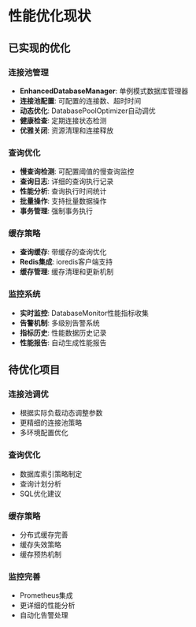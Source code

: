# 性能优化现状

## 已实现的优化

### 连接池管理
- **EnhancedDatabaseManager**: 单例模式数据库管理器
- **连接池配置**: 可配置的连接数、超时时间
- **动态优化**: DatabasePoolOptimizer自动调优
- **健康检查**: 定期连接状态检测
- **优雅关闭**: 资源清理和连接释放

### 查询优化
- **慢查询检测**: 可配置阈值的慢查询监控
- **查询日志**: 详细的查询执行记录
- **性能分析**: 查询执行时间统计
- **批量操作**: 支持批量数据操作
- **事务管理**: 强制事务执行

### 缓存策略
- **查询缓存**: 带缓存的查询优化
- **Redis集成**: ioredis客户端支持
- **缓存管理**: 缓存清理和更新机制

### 监控系统
- **实时监控**: DatabaseMonitor性能指标收集
- **告警机制**: 多级别告警系统
- **指标历史**: 性能数据历史记录
- **性能报告**: 自动生成性能报告

## 待优化项目

### 连接池调优
- 根据实际负载动态调整参数
- 更精细的连接池策略
- 多环境配置优化

### 查询优化
- 数据库索引策略制定
- 查询计划分析
- SQL优化建议

### 缓存策略
- 分布式缓存完善
- 缓存失效策略
- 缓存预热机制

### 监控完善
- Prometheus集成
- 更详细的性能分析
- 自动化告警处理
